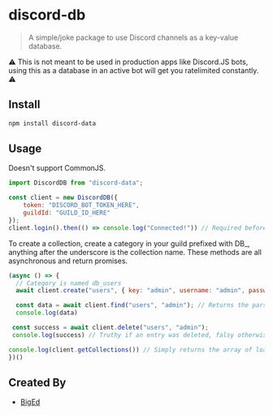 # discord-db
> A simple/joke package to use Discord channels as a key-value database.

⚠️ This is not meant to be used in production apps like Discord.JS bots, using this as a database in an active bot will get you ratelimited constantly. ⚠️


## Install

```sh
npm install discord-data
```

## Usage
Doesn't support CommonJS.
```js
import DiscordDB from "discord-data";

const client = new DiscordDB({ 
    token: "DISCORD_BOT_TOKEN_HERE",
    guildId: "GUILD_ID_HERE"
});
client.login().then(() => console.log("Connected!")) // Required before running any queries.
```

To create a collection, create a category in your guild prefixed with DB_, anything after the underscore is the collection name.
These methods are all asynchronous and return promises.
```js
(async () => {
  // Category is named db_users
  await client.create("users", { key: "admin", username: "admin", password: "123" }); // Creates a channel in the users collection with the provided JSON data.

  const data = await client.find("users", "admin"); // Returns the parsed JSON data from the above entry.
  console.log(data)

 const success = await client.delete("users", "admin");
 console.log(success) // Truthy if an entry was deleted, falsy otherwise.

console.log(client.getCollections()) // Simply returns the array of loaded collections, or an empty array if not yet connected.
})()
```

## Created By
- [BigEd](https://github.com/BigEd33)
